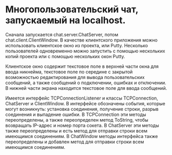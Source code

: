 <h1>Многопользовательский чат, запускаемый на localhost.</h1> 
Сначала запускается chat.server.ChatServer, потом chat.client.ClientWindow.
В качестве клиентского приложения можно использовать клиентское окно из проекта, или Putty.
Несколько пользователей одновременно можно запустить с помощью нескольких копий проекта или с помощью нескольких окон Putty.  

Клиентское окно содержит текстовое поле в верхней части окна для ввода никнейма, текстовое поле по середине с закрытой возможностью редактирования для вывода пользовательских сообщений, а также сообщений о подключении, ошибках и отключении. В нижней части экрана находится текстовое поле для ввода сообщений.  

Имеется интерфейс TCPConnectionListener и классы TCPConnection, ChatServer и ClientWindow. В интерфейсе обозначены события, которые могут возникнуть: установка соединения, получение строки, разрыв соединения и выпадение ошибки. В TCPConnection эти методы переопределены, а также переопределен метод ToString, чтобы возвращать IP-адрес и номер порта сокета. В ChatServer эти методы также переопределены и есть метод для отправки строки всем имеющимся соединениям. В ChatWindow методы интерфейса также переопределены и добавлен метод для отправки строки всем имеющимся соединениям.
